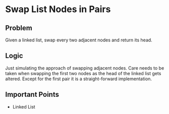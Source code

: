 # Swap List Nodes in Pairs

## Problem

Given a linked list, swap every two adjacent nodes and return its head.

## Logic

Just simulating the approach of swapping adjacent nodes. Care needs to be taken when swapping the first two nodes as the head of the linked list gets altered. Except for the first pair it is a straight-forward implementation.

## Important Points

- Linked List
